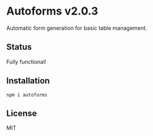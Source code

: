 # Autoforms v2.0.3

Automatic form generation for basic table management.

## Status

Fully functional!

## Installation

`npm i autoforms`

## License

MIT
